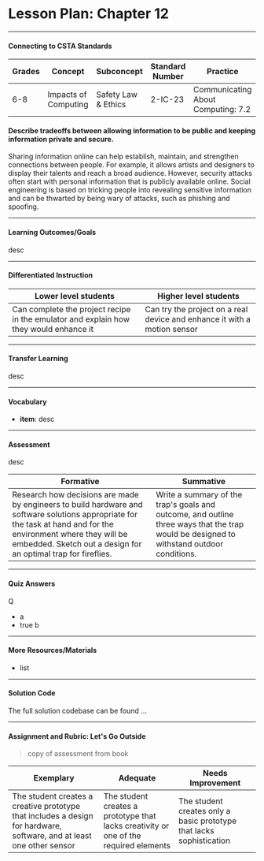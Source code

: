 # Lesson Plan: Chapter 12
---
#### Connecting to CSTA Standards

Grades | Concept | Subconcept | Standard Number | Practice
---|---|---|---|---
6-8 | Impacts of Computing | Safety Law & Ethics| 2-IC-23 | Communicating About Computing: 7.2 |

#### Describe tradeoffs between allowing information to be public and keeping information private and secure.

Sharing information online can help establish, maintain, and strengthen connections between people. For example, it allows artists and designers to display their talents and reach a broad audience. However, security attacks often start with personal information that is publicly available online. Social engineering is based on tricking people into revealing sensitive information and can be thwarted by being wary of attacks, such as phishing and spoofing.

---

#### Learning Outcomes/Goals

desc

---

#### Differentiated Instruction

Lower level students | Higher level students
---|---
Can complete the project recipe in the emulator and explain how they would enhance it | Can try the project on a real device and enhance it with a motion sensor

---

#### Transfer Learning

desc

---

#### Vocabulary

- **item**: desc 



---

#### Assessment

desc

Formative | Summative
---|---
Research how decisions are made by engineers to build hardware and software solutions appropriate for the task at hand and for the environment where they will be embedded. Sketch out a design for an optimal trap for fireflies. | Write a summary of the trap's goals and outcome, and outline three ways that the trap would be designed to withstand outdoor conditions.

---

#### Quiz Answers

Q
 - a
 - <span class="highlight">true b</span>



---

#### More Resources/Materials

- list

---

#### Solution Code

The full solution codebase can be found ...

---

#### Assignment and Rubric: Let's Go Outside

> copy of assessment from book

Exemplary | Adequate | Needs Improvement 
---|---|---
The student creates a creative prototype that includes a design for hardware, software, and at least one other sensor | The student creates a prototype that lacks creativity or one of the required elements | The student creates only a basic prototype that lacks sophistication

